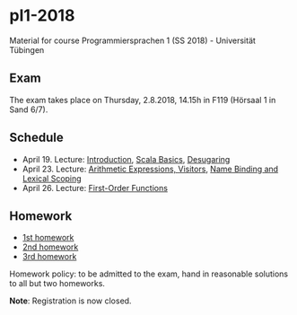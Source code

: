 # pl1-2018
Material for course Programmiersprachen 1 (SS 2018) - Universität Tübingen

## Exam
The exam takes place on Thursday, 2.8.2018, 14.15h in F119 (Hörsaal 1 in Sand 6/7).

## Schedule
- April 19. Lecture: [Introduction](lecturenotes/01-intro.scala), [Scala Basics](lecturenotes/02-scala-basics.scala), [Desugaring](lecturenotes/03-desugaring.scala)
- April 23. Lecture: [Arithmetic Expressions, Visitors](lecturenotes/04-ae.scala), [Name Binding and Lexical Scoping](lecturenotes/05-wae.scala)
- April 26. Lecture: [First-Order Functions](lecturenotes/06-f1wae.scala)

## Homework
- [1st homework](exercises/01Hw.scala)
- [2nd homework](exercises/02Hw.scala)
- [3rd homework](exercises/03Hw.md)

Homework policy: to be admitted to the exam, hand in reasonable solutions to all but two homeworks.

**Note**: Registration is now closed.
